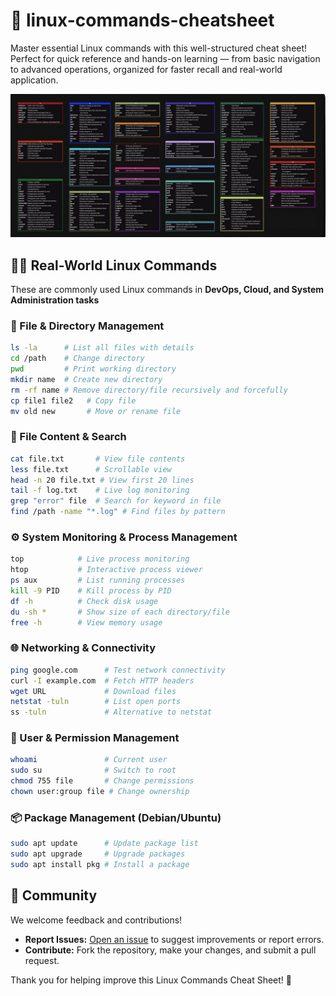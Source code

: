 # 🐧 linux-commands-cheatsheet
Master essential Linux commands with this well-structured cheat sheet! Perfect for quick reference and hands-on learning — from basic navigation to advanced operations, organized for faster recall and real-world application.

<!-- Image with clickable link to full size -->
<a href="https://github.com/ShubhamKapopara/linux-commands-cheatsheet/blob/main/Linux%20Commands.png">
  <img src="https://raw.githubusercontent.com/ShubhamKapopara/linux-commands-cheatsheet/main/Linux%20Commands.png" alt="Linux Commands Cheat Sheet" width="600">
</a>

## 🧑‍💻 Real-World Linux Commands 

These are commonly used Linux commands in **DevOps, Cloud, and System
Administration tasks** 

### 📂 File & Directory Management

``` bash
ls -la      # List all files with details
cd /path    # Change directory
pwd         # Print working directory
mkdir name  # Create new directory
rm -rf name # Remove directory/file recursively and forcefully
cp file1 file2   # Copy file
mv old new       # Move or rename file
```

### 📄 File Content & Search

``` bash
cat file.txt       # View file contents
less file.txt      # Scrollable view
head -n 20 file.txt # View first 20 lines
tail -f log.txt    # Live log monitoring
grep "error" file  # Search for keyword in file
find /path -name "*.log" # Find files by pattern
```

### ⚙️ System Monitoring & Process Management

``` bash
top            # Live process monitoring
htop           # Interactive process viewer
ps aux         # List running processes
kill -9 PID    # Kill process by PID
df -h          # Check disk usage
du -sh *       # Show size of each directory/file
free -h        # View memory usage
```

### 🌐 Networking & Connectivity

``` bash
ping google.com      # Test network connectivity
curl -I example.com  # Fetch HTTP headers
wget URL             # Download files
netstat -tuln        # List open ports
ss -tuln             # Alternative to netstat
```

### 👤 User & Permission Management

``` bash
whoami               # Current user
sudo su              # Switch to root
chmod 755 file       # Change permissions
chown user:group file # Change ownership
```

### 📦 Package Management (Debian/Ubuntu)

``` bash
sudo apt update      # Update package list
sudo apt upgrade     # Upgrade packages
sudo apt install pkg # Install a package
```

## 🤝 Community

We welcome feedback and contributions!  

- **Report Issues:** [Open an issue](https://github.com/ShubhamKapopara/linux-commands-cheatsheet/issues) to suggest improvements or report errors.  
- **Contribute:** Fork the repository, make your changes, and submit a pull request.  

Thank you for helping improve this Linux Commands Cheat Sheet! 🚀

